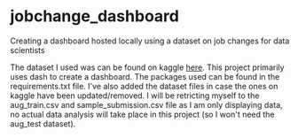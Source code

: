 # jobchange_dashboard
Creating a dashboard hosted locally using a dataset on job changes for data scientists

The dataset I used was can be found on kaggle [here](https://www.kaggle.com/arashnic/hr-analytics-job-change-of-data-scientists). This project primarily uses dash to create a dashboard. The packages used can be found in the requirements.txt file. I've also added the dataset files in case the ones on kaggle have been updated/removed. I will be retricting myself to the aug_train.csv and sample_submission.csv file as I am only displaying data, no actual data analysis will take place in this project (so I won't need the aug_test dataset).
